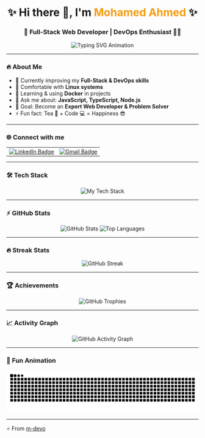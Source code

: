 <h1 align="center">✨ Hi there 👋, I'm <span style="color:#f39c12;">Mohamed Ahmed</span> ✨</h1>
<h3 align="center">🚀 Full-Stack Web Developer | DevOps Enthusiast 🐧🐳</h3>

<p align="center">
  <img src="https://readme-typing-svg.herokuapp.com?font=Fira+Code&size=22&duration=4000&pause=1000&color=f39c12&center=true&vCenter=true&width=600&lines=Full-Stack+Web+Developer;Linux+%26+Docker+Lover;Clean+Code+Advocate;Always+Learning+New+Tech;Let's+Build+Something+Awesome!" alt="Typing SVG Animation" />
</p>

---

### 🔥 About Me
- 🔭 Currently improving my **Full-Stack & DevOps skills**
- 🐧 Comfortable with **Linux systems**
- 🐳 Learning & using **Docker** in projects
- 💬 Ask me about: **JavaScript, TypeScript, Node.js**
- 🎯 Goal: Become an **Expert Web Developer & Problem Solver**
- ⚡ Fun fact: Tea 🍵 + Code 💻 = Happiness 😎

---

### 🌐 Connect with me
<p align="center">
  <table align="center">
    <tr>
      <td align="center">
        <a href="https://www.linkedin.com/in/m-ahmed22/" target="_blank">
          <img src="https://img.shields.io/badge/LinkedIn-0A66C2?style=for-the-badge&logo=linkedin&logoColor=white" alt="LinkedIn Badge"/>
        </a>
      </td>
      <td align="center">
        <a href="mailto:m.almarjy@gmail.com" target="_blank">
          <img src="https://img.shields.io/badge/Gmail-EA4335?style=for-the-badge&logo=gmail&logoColor=white" alt="Gmail Badge"/>
        </a>
      </td>
    </tr>
  </table>
</p>

---

### 🛠️ Tech Stack
<p align="center">
  <img src="https://skillicons.dev/icons?i=html,css,js,ts,nodejs,bootstrap,sass,git,postman,photoshop,linux,docker" alt="My Tech Stack" />
</p>

---

### ⚡ GitHub Stats
<p align="center">
  <img src="https://github-readme-stats.vercel.app/api?username=m-devo&show_icons=true&theme=tokyonight&hide_border=true" height="165" alt="GitHub Stats"/>
  <img src="https://github-readme-stats.vercel.app/api/top-langs/?username=m-devo&layout=compact&theme=tokyonight&hide_border=true" height="165" alt="Top Languages"/>
</p>

---

### 🔥 Streak Stats
<p align="center">
  <img src="https://streak-stats.demolab.com?user=m-devo&theme=radical&hide_border=true" alt="GitHub Streak"/>
</p>

---

### 🏆 Achievements
<p align="center">
  <img src="https://github-profile-trophy.vercel.app/?username=m-devo&theme=tokyonight&margin-w=15&margin-h=15&no-bg=true&no-frame=true" alt="GitHub Trophies" />
</p>

---

### 📈 Activity Graph
<p align="center">
  <img src="https://github-readme-activity-graph.vercel.app/graph?username=m-devo&theme=tokyo-night&hide_border=true" alt="GitHub Activity Graph" />
</p>

---

### 🐍 Fun Animation
<p align="center">
  <img src="https://github.com/m-devo/m-devo/raw/output/github-contribution-grid-snake.svg" alt="Snake Animation" />
</p>

---

⭐️ From [m-devo](https://github.com/m-devo)
